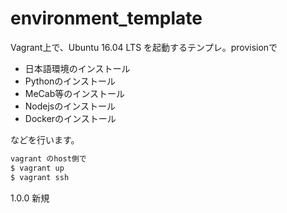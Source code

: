 # environment_template

Vagrant上で、Ubuntu 16.04 LTS を起動するテンプレ。provisionで

- 日本語環境のインストール
- Pythonのインストール
- MeCab等のインストール
- Nodejsのインストール
- Dockerのインストール

などを行います。



```bash
vagrant のhost側で
$ vagrant up
$ vagrant ssh
```


1.0.0 新規

